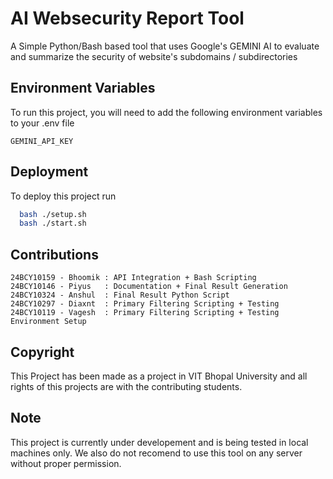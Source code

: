 # AI Websecurity Report Tool

A Simple Python/Bash based tool that uses Google's GEMINI AI to evaluate and summarize the security of website's subdomains / subdirectories


## Environment Variables

To run this project, you will need to add the following environment variables to your .env file

`GEMINI_API_KEY`


## Deployment

To deploy this project run

```bash
  bash ./setup.sh
  bash ./start.sh
```
## Contributions
```
24BCY10159 - Bhoomik : API Integration + Bash Scripting
24BCY10146 - Piyus   : Documentation + Final Result Generation
24BCY10324 - Anshul  : Final Result Python Script
24BCY10297 - Diaxnt  : Primary Filtering Scripting + Testing
24BCY10119 - Vagesh  : Primary Filtering Scripting + Testing Environment Setup
```
## Copyright

This Project has been made as a project in VIT Bhopal University and all rights of this projects are with the contributing students.

## Note
This project is currently under developement and is being tested in local machines only. We also do not recomend to use this tool on any server without proper permission.
